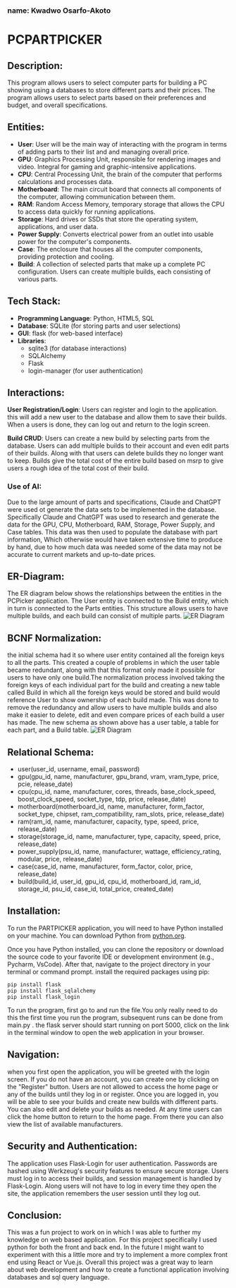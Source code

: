 ### name: Kwadwo Osarfo-Akoto

# PCPARTPICKER
## Description:
This program allows users to select computer parts for building a PC showing using a databases to store different parts and their prices. The program allows users to select parts based on their preferences and budget, and overall specifications. 

## Entities:
- **User**: User will be the main way of interacting with the program in terms of adding parts to their list and and managing overall price. 
- **GPU**: Graphics Processing Unit, responsible for rendering images and video. Integral for gaming and graphic-intensive applications.
- **CPU**: Central Processing Unit, the brain of the computer that performs calculations and processes data.
- **Motherboard**: The main circuit board that connects all components of the computer, allowing communication between them.
- **RAM**: Random Access Memory, temporary storage that allows the CPU to access data quickly for running applications.
- **Storage**: Hard drives or SSDs that store the operating system, applications, and user data.
- **Power Supply**: Converts electrical power from an outlet into usable power for the computer's components.
- **Case**: The enclosure that houses all the computer components, providing protection and cooling.
- **Build**: A collection of selected parts that make up a complete PC configuration. Users can create multiple builds, each consisting of various parts.

## Tech Stack:
- **Programming Language**: Python, HTML5, SQL
- **Database**: SQLite (for storing parts and user selections)
- **GUI**: flask (for web-based interface)
- **Libraries**: 
    - sqlite3 (for database interactions)
    - SQLAlchemy
    - Flask
    - login-manager (for user authentication)
## Interactions:
**User Registration/Login**: Users can register and login to the application. this will add a new user to the database and allow them to save their builds. When a users is done, they can log out and return to the login screen.

**Build CRUD**: Users can create a new build by selecting parts from the database. Users can add multiple builds to their account and even edit parts of their builds. Along with that users can delete builds they no longer want to keep. Builds give the total cost of the entire build based on msrp to give users a rough idea of the total cost of their build.

### Use of AI:
Due to the large amount of parts and specifications, Claude and ChatGPT were used ot generate the data sets to be implemented in the database. Specifically Claude and ChatGPT was used to research and generate the data for the GPU, CPU, Motherboard, RAM, Storage, Power Supply, and Case tables. This data was then used to populate the database with part information, Which otherwise would have taken extensive time to produce by hand, due to how much data was needed some of the data may not be accurate to current markets and up-to-date prices.

## ER-Diagram:
The ER diagram below shows the relationships between the entities in the PCPicker application. The User entity is connected to the Build entity, which in turn is connected to the Parts entities. This structure allows users to have multiple builds, and each build can consist of multiple parts.
![ER Diagram](PC_PlantUML.png)

## BCNF Normalization:
the initial schema had it so where user entity contained all the foreign keys to all the parts. This created a couple of problems in which the user table became redundant, along with that this format only made it possible for users to have only one build.The normalization process involved taking the foreign keys of each individual part for the build and creating a new table called Build in which all the foreign keys would be stored and build would reference User to show ownership of each build made. This was done to remove the redundancy and allow users to have multiple builds and also make it easier to delete, edit and even compare prices of each build a user has made. The new schema as shown above has a user table, a table for each part, and a Build table.
![ER Diagram](Normalization.png)

## Relational Schema:
- user(user_id, username, email, password)
- gpu(gpu_id, name, manufacturer, gpu_brand, vram, vram_type, price, pcie, release_date)
- cpu(cpu_id, name, manufacturer, cores, threads, base_clock_speed, boost_clock_speed, socket_type, tdp, price, release_date)
- motherboard(motherboard_id, name, manufacturer, form_factor, socket_type, chipset, ram_compatibility, ram_slots, price, release_date)
- ram(ram_id, name, manufacturer, capacity, type, speed, price, release_date)
- storage(storage_id, name, manufacturer, type, capacity, speed, price, release_date)
- power_supply(psu_id, name, manufacturer, wattage, efficiency_rating, modular, price, release_date)
- case(case_id, name, manufacturer, form_factor, color, price, release_date)
- build(build_id, user_id, gpu_id, cpu_id, motherboard_id, ram_id, storage_id, psu_id, case_id, total_price, created_date)
## Installation:
To run the PARTPICKER application, you will need to have Python installed on your machine. You can download Python from [python.org](https://www.python.org/downloads/).

Once you have Python installed, you can clone the repository or download the source code to your favorite IDE or development environment (e.g., Pycharm, VsCode). After that, navigate to the project directory in your terminal or command prompt.
install the required packages using pip:
```
pip install flask 
pip install flask_sqlalchemy
pip install flask_login
```
To run the program, first go to and run the file.You only really need to do this the first time you run the program, subsequent runs can be done from main.py . the flask server should start running on port 5000, click on the link in the terminal window to open the web application in your browser.

## Navigation:
when you first open the application, you will be greeted with the login screen. If you do not have an account, you can create one by clicking on the "Register" button. Users are not allowed to access the home page or any of the builds until they log in or register. Once you are logged in, you will be able to see your builds and create new builds with different parts. You can also edit and delete your builds as needed. At any time users can click the home button to return to the home page. From there you can also view the list of available manufacturers.

## Security and Authentication:
The application uses Flask-Login for user authentication. Passwords are hashed using Werkzeug's security features to ensure secure storage. Users must log in to access their builds, and session management is handled by Flask-Login. Along users will not have to log in every time they open the site, the application remembers the user session until they log out.

## Conclusion:
This was a fun project to work on in which I was able to further my knowledge on web based application. For this project specifically I used python for both the front and back end. In the future I might want to experiment with this a little more and try to implement a more complex front end using React or Vue.js. Overall this project was a great way to learn about web development and how to create a functional application involving databases and sql query language. 

